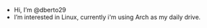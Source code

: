- Hi, I’m @dberto29
- I’m interested in Linux, currently i'm using Arch as my daily drive.
<!---
dberto29/dberto29 is a ✨ special ✨ repository because its `README.md` (this file) appears on your GitHub profile.
You can click the Preview link to take a look at your changes.
--->

